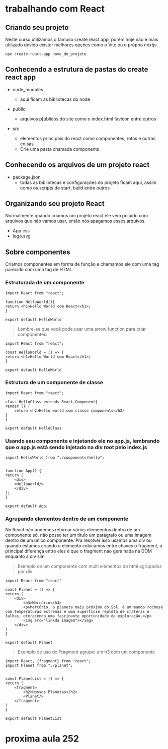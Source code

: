 # trabalhando com React

## Criando seu projeto

Neste curso utilizamos o famoso create react app, porém hoje não é mais utilizado devido exister melhores opções como o Vite ou o próprio nextjs.

    npx create-react-app nome_do_projeto

## Conhecendo a estrutura de pastas do create react app

- node_mudules
    - aqui ficam as bibliotecas do node

- public
   -  arquivos p[ublicos do site como o index.html favicon entre outros

- src
    - elementos principais do react como componentes, rotas e outras coisas 
    - Crie uma pasta chamada components

## Conhecendo os arquivos de um projeto react

- package.json
    - todas as bibliotecas e configurações do projeto ficam aqui, assim como os scripts de start, build entre outros

## Organizando seu projeto React

Normalmente quando criamos um projeto react ele vem poluido com arquivos que não vamos usar, então nós apagamos esses arquivos.

- App.css
- logo.svg

## Sobre componentes

Criamos componentes em forma de função e chamamos ele com uma tag parecido com uma tag de HTML.

### Estruturada de um componente

    import React from "react";

    function HelloWorld(){
    return <h1>Hello World com React</h1>;
    }
  
    export default HelloWorld

> Lembre-se que você pode usar uma arrow function para criar componentes.

    import React from "react";

    const HelloWorld = () => {
    return <h1>Hello World com React</h1>;
    }
  
    export default HelloWorld

### Estrutura de um componente de classe

    import React from "react";

    class HelloClass extends React.Component{
    render () {
        return <h2>Hello world com classe components</h2>
    }
    }

    export default HelloClass 


### Usando seu componente e injetando ele no app.js, lembrando que o app.js está sendo injetado na div root pelo index.js


    import HelloWorld from "./components/hello";


    function App() {
    return (
        <div>
        <HelloWorld/>
        </div>        
    );
    }

    export default App;

### Agrupando elementos dentro de um componente

No React não podemos retornar vários elemeentos dentro de um componente só, não posso ter um titulo um parágrafo ou uma imagem dentro de um único componente.
Pra resolver isso usamos uma div ou quando estamos criando o elemento colocamos entre chaves o fragment, a principal diferença entre eles é que o fragment nao gera nada na DOM enquanto a div sim

> Exemplo de um componente com multi elementos de html agrupados por div

    import React from "react"

    const Planet = () => {
    return (
        <div>
            <h3>Mercúrio</h3>
            <p>Mercúrio, o planeta mais próximo do Sol, é um mundo rochoso com temperaturas extremas e uma superfície repleta de crateras e falhas, oferecendo uma fascinante oportunidade de exploração.</p>
            <img src="linkda imagem"></img>
        </div>
    )
    }

    export default Planet

> Exemplo de uso do Fragment agrupei um h3 com um componente

    import React, {fragment} from "react";
    import Planet from "./planet";


    const PlanetList = () => {
    return (
        <fragment>
            <h2>Nossos Planetas</h2>
            <Planet/>        
        </fragment>
    ) 
    }

    export default PlanetList

# proxima aula 252